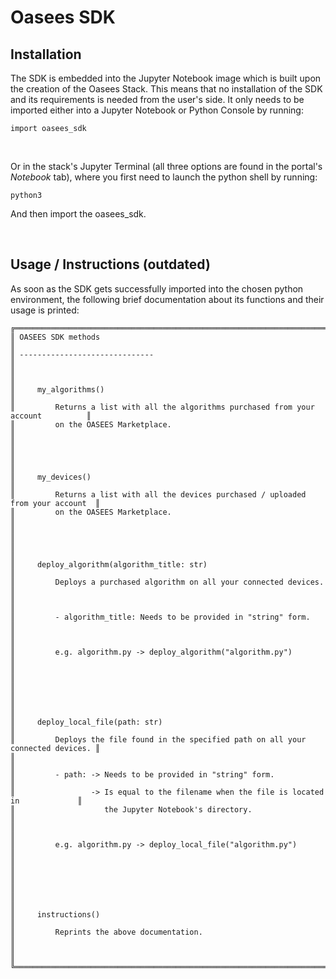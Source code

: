 # Oasees SDK

## Installation
The SDK is embedded into the Jupyter Notebook image which is built upon the creation of the Oasees Stack. This means that no installation of the SDK and its requirements is needed from the user's side. It only needs to be imported either into a Jupyter Notebook or Python Console by running:
```
import oasees_sdk
```
<br/>

Or in the stack's Jupyter Terminal (all three options are found in the portal's <i>Notebook</i> tab), where you first need to launch the python shell by running:
```
python3
```
And then import the oasees_sdk.

<br/>


## Usage / Instructions (outdated)
As soon as the SDK gets successfully imported into the chosen python environment, the following brief documentation about its functions and their usage is printed:

```
╔═════════════════════════════════════════════════════════════════════════════════════╗
║ OASEES SDK methods 	 	                                                      ║
║ ------------------------------                                                      ║
║                                                                                     ║
║     my_algorithms() 		                                                      ║
║         Returns a list with all the algorithms purchased from your account          ║
║         on the OASEES Marketplace.                                                  ║
║                                                                                     ║
║                                                                                     ║
║     my_devices() 	   	                                                      ║
║         Returns a list with all the devices purchased / uploaded from your account  ║
║         on the OASEES Marketplace.                                                  ║
║                                                                                     ║
║                                                                                     ║
║     deploy_algorithm(algorithm_title: str) 	 	                              ║
║         Deploys a purchased algorithm on all your connected devices.                ║
║                                                                                     ║
║         - algorithm_title: Needs to be provided in "string" form.                   ║
║                                                                                     ║
║         e.g. algorithm.py -> deploy_algorithm("algorithm.py")                       ║
║                                                                                     ║
║                                                                                     ║
║                                                                                     ║
║     deploy_local_file(path: str) 	   	                                      ║
║         Deploys the file found in the specified path on all your connected devices. ║
║                                                                                     ║
║         - path: -> Needs to be provided in "string" form.                           ║
║                 -> Is equal to the filename when the file is located in             ║
║                    the Jupyter Notebook's directory.                                ║
║                                                                                     ║
║         e.g. algorithm.py -> deploy_local_file("algorithm.py")                      ║
║                                                                                     ║
║                                                                                     ║
║                                                                                     ║
║     instructions() 	 	                                                      ║
║         Reprints the above documentation.                                           ║
║                                                                                     ║
╚═════════════════════════════════════════════════════════════════════════════════════╝
```
